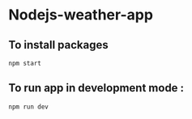 # Nodejs-weather-app


## To install packages 
```
npm start
```

## To run app in development mode : 
```
npm run dev
```


